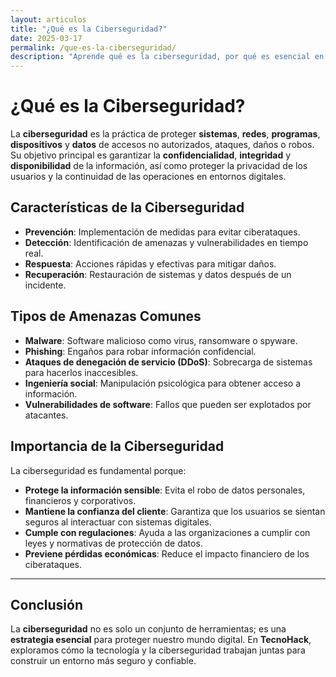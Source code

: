 ```yaml
---
layout: articulos
title: "¿Qué es la Ciberseguridad?"
date: 2025-03-17
permalink: /que-es-la-ciberseguridad/
description: "Aprende qué es la ciberseguridad, por qué es esencial en el mundo digital y cómo protege tus datos y sistemas de ciberataques. Todo lo que necesitas saber en un solo lugar."
---
```


# ¿Qué es la Ciberseguridad?

La **ciberseguridad** es la práctica de proteger **sistemas**, **redes**, **programas**, **dispositivos** y **datos** de accesos no autorizados, ataques, daños o robos. Su objetivo principal es garantizar la **confidencialidad**, **integridad** y **disponibilidad** de la información, así como proteger la privacidad de los usuarios y la continuidad de las operaciones en entornos digitales.

## Características de la Ciberseguridad
- **Prevención**: Implementación de medidas para evitar ciberataques.
- **Detección**: Identificación de amenazas y vulnerabilidades en tiempo real.
- **Respuesta**: Acciones rápidas y efectivas para mitigar daños.
- **Recuperación**: Restauración de sistemas y datos después de un incidente.

## Tipos de Amenazas Comunes
- **Malware**: Software malicioso como virus, ransomware o spyware.
- **Phishing**: Engaños para robar información confidencial.
- **Ataques de denegación de servicio (DDoS)**: Sobrecarga de sistemas para hacerlos inaccesibles.
- **Ingeniería social**: Manipulación psicológica para obtener acceso a información.
- **Vulnerabilidades de software**: Fallos que pueden ser explotados por atacantes.

## Importancia de la Ciberseguridad
La ciberseguridad es fundamental porque:
- **Protege la información sensible**: Evita el robo de datos personales, financieros y corporativos.
- **Mantiene la confianza del cliente**: Garantiza que los usuarios se sientan seguros al interactuar con sistemas digitales.
- **Cumple con regulaciones**: Ayuda a las organizaciones a cumplir con leyes y normativas de protección de datos.
- **Previene pérdidas económicas**: Reduce el impacto financiero de los ciberataques.

---

## Conclusión
La **ciberseguridad** no es solo un conjunto de herramientas; es una **estrategia esencial** para proteger nuestro mundo digital. En **TecnoHack**, exploramos cómo la tecnología y la ciberseguridad trabajan juntas para construir un entorno más seguro y confiable.